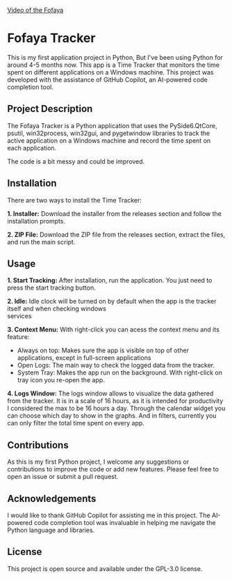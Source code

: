 [Video of the Fofaya](https://www.youtube.com/watch?v=dQw4w9WgXcQ)

# Fofaya Tracker
This is my first application project in Python, But I've been using Python for around 4-5 months now.
This app is a Time Tracker that monitors the time spent on different applications on a Windows machine. This project was developed with the assistance of GitHub Copilot, an AI-powered code completion tool.

## Project Description
The Fofaya Tracker is a Python application that uses the PySide6.QtCore, psutil, win32process, win32gui, and pygetwindow libraries to track the active application on a Windows machine and record the time spent on each application.

The code is a bit messy and could be improved.

## Installation
There are two ways to install the Time Tracker:

**1. Installer:** Download the installer from the releases section and follow the installation prompts.

**2. ZIP File:** Download the ZIP file from the releases section, extract the files, and run the main script.

## Usage
**1. Start Tracking:** After installation, run the application. You just need to press the start tracking button.
   
**2. Idle:** Idle clock will be turned on by default when the app is the tracker itself and when checking windows   
   services
   
**3. Context Menu:** With right-click you can acess the context menu and its feature:
   - Always on top: Makes sure the app is visible on top of other applications, except in full-screen applications
   - Open Logs: The main way to check the logged data from the tracker.
   - System Tray: Makes the app run on the background. With right-click on tray icon you re-open the app.

**4. Logs Window:** 
The logs window allows to visualize the data gathered from the tracker. It is in a scale of 16 hours,
as it is intended for productivity I considered the max to be 16 hours a day. Through the calendar widget you can 
choose which day to show in the graphs. And in filters, currently you can only filter the total time spent on 
every app.

## Contributions
As this is my first Python project, I welcome any suggestions or contributions to improve the code or add new features. Please feel free to open an issue or submit a pull request.

## Acknowledgements
I would like to thank GitHub Copilot for assisting me in this project. The AI-powered code completion tool was invaluable in helping me navigate the Python language and libraries.

## License
This project is open source and available under the GPL-3.0 license.



